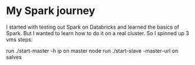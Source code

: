 # My Spark journey

I started with testing out Spark on Databricks and learned the basics of Spark. But I wanted to learn how to do it on a real cluster. 
So I spinned up 3 vms
steps:

run ./start-master -h ip on master node
run ./start-slave -master-url on salves
